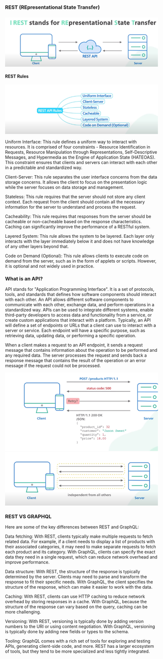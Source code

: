 <h3>REST (REpresentational State Transfer)<h3>
<img src = "assets/restapi.png">

  <h4>REST Rules</h4>
<img src = "assets/rules.png">

  Uniform Interface: This rule defines a uniform way to interact with resources. It is comprised of four constraints - Resource Identification in Requests, Resource Manipulation through Representations, Self-Descriptive Messages, and Hypermedia as the Engine of Application State (HATEOAS). This constraint ensures that clients and servers can interact with each other in a predictable and standardized way.

Client-Server: This rule separates the user interface concerns from the data storage concerns. It allows the client to focus on the presentation logic while the server focuses on data storage and management.

Stateless: This rule requires that the server should not store any client context. Each request from the client should contain all the necessary information for the server to understand and process the request.

Cacheability: This rule requires that responses from the server should be cacheable or non-cacheable based on the response characteristics. Caching can significantly improve the performance of a RESTful system.

Layered System: This rule allows the system to be layered. Each layer only interacts with the layer immediately below it and does not have knowledge of any other layers beyond that.

Code on Demand (Optional): This rule allows clients to execute code on demand from the server, such as in the form of applets or scripts. However, it is optional and not widely used in practice.

<h3>What is an API?</h3>
API stands for "Application Programming Interface". It is a set of protocols, tools, and standards that defines how software components should interact with each other.
An API allows different software components to communicate with each other, exchange data, and perform operations in a standardized way. APIs can be used to integrate different systems, enable third-party developers to access data and functionality from a service, or create custom applications that interact with a platform.
Typically, an API will define a set of endpoints or URLs that a client can use to interact with a server or service. Each endpoint will have a specific purpose, such as retrieving data, updating data, or performing a specific operation.

When a client makes a request to an API endpoint, it sends a request message that contains information about the operation to be performed and any required data. The server processes the request and sends back a response message that contains the result of the operation or an error message if the request could not be processed.


<img src = "assets/oldarch.png">
<img src = "assets/new.png">


  <h3> REST VS GRAPHQL</h3>

Here are some of the key differences between REST and GraphQL:

Data fetching: With REST, clients typically make multiple requests to fetch related data. For example, if a client needs to display a list of products with their associated categories, it may need to make separate requests to fetch each product and its category. With GraphQL, clients can specify the exact data they need in a single request, which can reduce network overhead and improve performance.

Data structure: With REST, the structure of the response is typically determined by the server. Clients may need to parse and transform the response to fit their specific needs. With GraphQL, the client specifies the structure of the response, which can make it easier to work with the data.

Caching: With REST, clients can use HTTP caching to reduce network overhead by storing responses in a cache. With GraphQL, because the structure of the response can vary based on the query, caching can be more challenging.

Versioning: With REST, versioning is typically done by adding version numbers to the URI or using content negotiation. With GraphQL, versioning is typically done by adding new fields or types to the schema.

Tooling: GraphQL comes with a rich set of tools for exploring and testing APIs, generating client-side code, and more. REST has a larger ecosystem of tools, but they tend to be more specialized and less tightly integrated.

